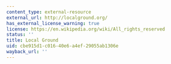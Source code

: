```yaml
---
content_type: external-resource
external_url: http://localground.org/
has_external_license_warning: true
license: https://en.wikipedia.org/wiki/All_rights_reserved
status: ''
title: Local Ground
uid: cbe915d1-c016-40e6-a4ef-29055ab1306e
wayback_url: ''
---
```

